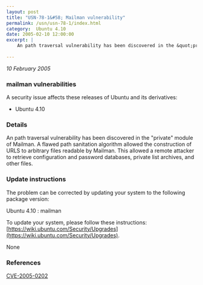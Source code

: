 ```yaml
---
layout: post
title: "USN-78-1&#58; Mailman vulnerability"
permalink: /usn/usn-78-1/index.html
category:  Ubuntu 4.10
date: 2005-02-10 12:00:00
excerpt: |
    An path traversal vulnerability has been discovered in the &quot;private&quot; module of Mailman. A flawed path sanitation algorithm allowed the construction of URLS to arbitrary files readable by Mailman. This allowed a remote attacker to retrieve configuration and password databases, private list archives, and other files.
    
--- 
```

 
 

*10 February 2005*

### mailman vulnerabilities

A security issue affects these releases of Ubuntu and its derivatives:

* Ubuntu 4.10

### Details

An path traversal vulnerability has been discovered in the &quot;private&quot; module of Mailman. A flawed path sanitation algorithm allowed the construction of URLS to arbitrary files readable by Mailman. This allowed a remote attacker to retrieve configuration and password databases, private list archives, and other files.

### Update instructions

The problem can be corrected by updating your system to the following package version:

Ubuntu 4.10
 : mailman 

To update your system, please follow these instructions: [https://wiki.ubuntu.com/Security/Upgrades](https://wiki.ubuntu.com/Security/Upgrades).

None

### References

 
 [CVE-2005-0202](http://people.ubuntu.com/~ubuntu-security/cve/CVE-2005-0202)
 

